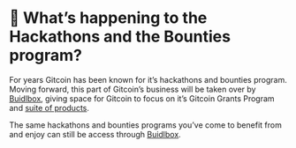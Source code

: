 # 🤔 What’s happening to the Hackathons and the Bounties program?

For years Gitcoin has been known for it’s hackathons and bounties program. Moving forward, this part of Gitcoin’s business will be taken over by [Buidlbox](https://buidlbox.io/), giving space for Gitcoin to focus on it’s Gitcoin Grants Program and [suite of products](https://twitter.com/gitcoin/status/1670892624008364032).

The same hackathons and bounties programs you’ve come to benefit from and enjoy can still be access through [Buidlbox](https://buidlbox.io/).
